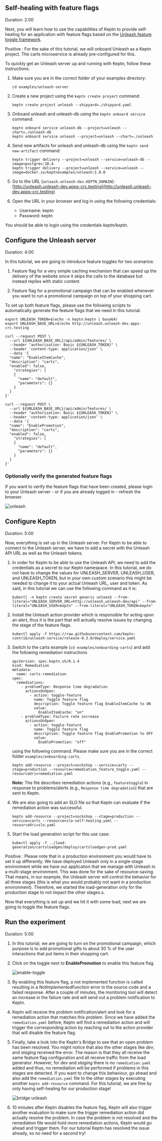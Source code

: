 ## Self-healing with feature flags
Duration: 2:00

Next, you will learn how to use the capabilities of Keptn to provide self-healing for an application with feature flags based on the [Unleash feature toggle framework](https://unleash.github.io/). 


Positive
: For the sake of this tutorial, we will onboard Unleash as a Keptn project. The carts microservice is already pre-configured for this.

To quickly get an Unleash server up and running with Keptn, follow these instructions:

1. Make sure you are in the correct folder of your examples directory:

    <!-- bash cd ../.. -->

    <!-- command -->
    ```
    cd examples/unleash-server
    ```


1. Create a new project using the `keptn create project` command:

    <!-- command -->
    ```
    keptn create project unleash --shipyard=./shipyard.yaml
    ```

1. Onboard unleash and unleash-db using the `keptn onboard service` command:

    <!-- command -->
    ```
    keptn onboard service unleash-db --project=unleash --chart=./unleash-db
    keptn onboard service unleash --project=unleash --chart=./unleash
    ```

1. Send new artifacts for unleash and unleash-db using the `keptn send new-artifact` command:

    <!-- command -->
    ```
    keptn trigger delivery --project=unleash --service=unleash-db --image=postgres:10.4
    keptn trigger delivery --project=unleash --service=unleash --image=docker.io/keptnexamples/unleash:1.0.0 
    ```
    
    <!-- bash 
    verify_test_step $? "trigger delivery for unleash failed"
    wait_for_deployment_with_image_in_namespace "unleash-db" "unleash-dev" "postgres:10.4"
    wait_for_deployment_with_image_in_namespace "unleash" "unleash-dev" "docker.io/keptnexamples/unleash:1.0.0"
    -->

1. Go to the URL (`unleash.unleash-dev.KEPTN_DOMAIN`): [http://unleash.unleash-dev.apps-crc.testing](http://unleash.unleash-dev.apps-crc.testing)

1. Open the URL in your browser and log in using the following credentials:
   * Username: keptn
   * Password: keptn

You should be able to login using the credentials *keptn/keptn*.

## Configure the Unleash server
Duration: 4:00

In this tutorial, we are going to introduce feature toggles for two scenarios:

1. Feature flag for a very simple caching mechanism that can speed up the delivery of the website since it skips the calls to the database but instead replies with static content.

1. Feature flag for a promotional campaign that can be enabled whenever you want to run a promotional campaign on top of your shopping cart.

To set up both feature flags, please use the following scripts to automatically generate the feature flags that we need in this tutorial.



<!-- command -->
``` 
export UNLEASH_TOKEN=$(echo -n keptn:keptn | base64)
export UNLEASH_BASE_URL=$(echo http://unleash.unleash-dev.apps-crc.testing

curl --request POST \
  --url ${UNLEASH_BASE_URL}/api/admin/features/ \
  --header "authorization: Basic ${UNLEASH_TOKEN}" \
  --header 'content-type: application/json' \
  --data '{
  "name": "EnableItemCache",
  "description": "carts",
  "enabled": false,
	"strategies": [
    {
      "name": "default",
      "parameters": {}
    }
  ]
}'

curl --request POST \
  --url ${UNLEASH_BASE_URL}/api/admin/features/ \
  --header "authorization: Basic ${UNLEASH_TOKEN}" \
  --header 'content-type: application/json' \
  --data '{
  "name": "EnablePromotion",
  "description": "carts",
  "enabled": false,
	"strategies": [
    {
      "name": "default",
      "parameters": {}
    }
  ]
}'
```

### Optionally verify the generated feature flags

If you want to verify the feature flags that have been created, please login to your Unleash server - or if you are already logged in - refresh the browser.

![unleash](./assets/unleash-ff.png)


## Configure Keptn
Duration: 5:00

Now, everything is set up in the Unleash server. For Keptn to be able to connect to the Unleash server, we have to add a secret with the Unleash API URL as well as the Unleash tokens.

1. In order for Keptn to be able to use the Unleash API, we need to add the credentials as a secret to our Keptn namespace. In this tutorial, we do not have to change the values for UNLEASH_SERVER, UNLEASH_USER, and UNLEASH_TOKEN, but in your own custom scenario this might be needed to change it to your actual Unleash URL, user and token. 
As said, in this tutorial we can use the following command as it is:

    <!-- command -->
    ```
    kubectl -n keptn create secret generic unleash --from-literal="UNLEASH_SERVER_URL=http://unleash.unleash-dev/api" --from-literal="UNLEASH_USER=keptn" --from-literal="UNLEASH_TOKEN=keptn"
    ```

1. Install the Unleash action provider which is responsible for acting upon an alert, thus it is the part that will actually resolve issues by changing the stage of the feature flags.
    
    <!-- command -->
    ```
    kubectl apply -f https://raw.githubusercontent.com/keptn-contrib/unleash-service/release-0.3.0/deploy/service.yaml
    ```

1. Switch to the carts example (`cd examples/onboarding-carts`) and add the following remediation instructions

    ```
    apiVersion: spec.keptn.sh/0.1.4
    kind: Remediation
    metadata:
      name: carts-remediation
    spec:
      remediations:
        - problemType: Response time degradation
          actionsOnOpen:
            - action: toggle-feature
              name: Toggle feature flag
              description: Toggle feature flag EnableItemCache to ON
              value:
                EnableItemCache: "on"
        - problemType: Failure rate increase
          actionsOnOpen:
            - action: toggle-feature
              name: Toggle feature flag
              description: Toggle feature flag EnablePromotion to OFF
              value:
                EnablePromotion: "off"
    ```

    using the following command. Please make sure you are in the correct folder `examples/onboarding-carts`.
    
    <!-- bash cd ../onboarding-carts -->
    
    <!-- command -->
    ```
    keptn add-resource --project=sockshop --service=carts --stage=production --resource=remediation_feature_toggle.yaml --resourceUri=remediation.yaml
    ```

    **Note:** The file describes remediation actions (e.g., `featuretoggle`) in response to problems/alerts (e.g., `Response time degradation`) that are sent to Keptn.

1. We are also going to add an SLO file so that Keptn can evaluate if the remediation action was successful.
    <!-- command -->
    ```
    keptn add-resource --project=sockshop --stage=production --service=carts --resource=slo-self-healing.yaml --resourceUri=slo.yaml
    ```

1. Start the load generation script for this use case:
    <!-- command -->
    ```
    kubectl apply -f ../load-generation/cartsloadgen/deploy/cartsloadgen-prod.yaml
    ```

Positive
: Please note that in a production environment you would have to set it up differently. We have deployed Unleash only in a single-stage environment while we have our application that we manage with Unleash in a multi-stage environment. This was done for the sake of resource-saving.
That means, in our example, the Unleash server will control the behavior for all three stages (this is what you would probably not want in a production environment). Therefore, we started the load-generation only for the production stage to not impact the other stages.s.

Now that everything is set up and we hit it with some load, next we are going to toggle the feature flags.


## Run the experiment
Duration: 5:00

1. In this tutorial, we are going to turn on the promotional campaign, which purpose is to add promotional gifts to about 30&nbsp;% of the user interactions that put items in their shopping cart. 

1. Click on the toggle next to **EnablePromotion** to enable this feature flag.

    <!-- bash 
    curl --request POST \
      --url ${UNLEASH_BASE_URL}/api/admin/features/EnablePromotion/toggle/on \
      --header "authorization: Basic ${UNLEASH_TOKEN}"
    -->
    
    ![enable-toggle](./assets/unleash-promotion-toggle-on.png)

1. By enabling this feature flag, a not implemented function is called resulting in a *NotImplementedFunction* error in the source code and a failed response. After a couple of minutes, the monitoring tool will detect an increase in the failure rate and will send out a problem notification to Keptn.

1. Keptn will receive the problem notification/alert and look for a remediation action that matches this problem. Since we have added the `remediation.yaml` before, Keptn will find a remediation action and will trigger the corresponding action by reaching out to the action provider that will disable the feature flag.

1. Finally, take a look into the Keptn's Bridge to see that an open problem has been resolved. You might notice that also the other stages like _dev_, and _staging_ received the error. The reason is that they all receive the same feature flag configuration and all receive traffic from the load generator. However, for _dev_ and _staging_ there is no `remediation.yaml` added and thus, no remediation will be performed if problems in this stages are detected. If you want to change this behaviour, go ahead and also add the `remediation.yaml` file to the other stages by executing another `keptn add-resource` command. For this tutorial, we are fine by only having self-healing for our production stage!
    
    ![bridge unleash](./assets/bridge-unleash-remediation.png)

1. 10 minutes after Keptn disables the feature flag, Keptn will also trigger another evaluation to make sure the trigger remediation action did actually resolve the problem. In case the problem is not resolved and the remediation file would hold more remediation actions, Keptn would go ahead and trigger them. For our tutorial Keptn has resolved the issue already, so no need for a second try!

<!-- bash 
echo "Waiting for Keptn to disable the feature flag"
wait_for_event_with_field_output "sh.keptn.events.problem" ".data.ProblemDetails.status" "CLOSED" "sockshop"
-->